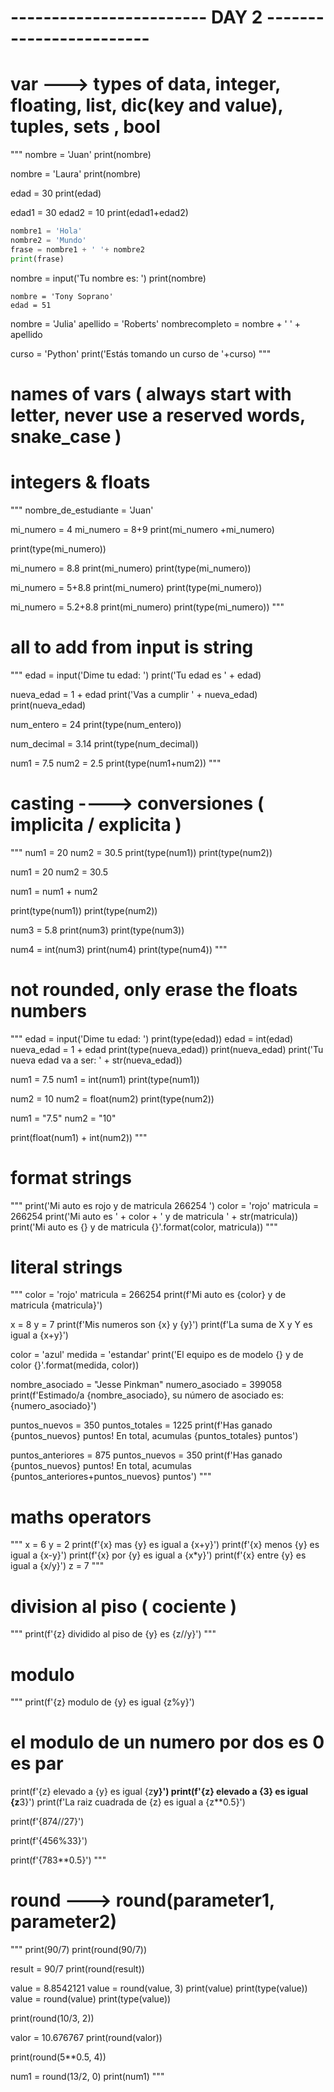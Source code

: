 # ------------------------ DAY 2 ------------------------

# var --->  types of data, integer, floating, list, dic(key and value), tuples, sets , bool

"""
nombre = 'Juan'
print(nombre)

nombre = 'Laura'
print(nombre)

edad = 30
print(edad)

edad1 = 30
edad2 = 10
print(edad1+edad2)
```python
nombre1 = 'Hola'
nombre2 = 'Mundo'
frase = nombre1 + ' '+ nombre2
print(frase)
```
nombre = input('Tu nombre es: ')
print(nombre)
```
nombre = 'Tony Soprano'
edad = 51
```
nombre = 'Julia'
apellido = 'Roberts'
nombrecompleto = nombre + ' ' + apellido

curso = 'Python'
print('Estás tomando un curso de '+curso)
"""

# names of vars ( always start with letter, never use a reserved words, snake_case )

# integers & floats

"""
nombre_de_estudiante = 'Juan'

mi_numero = 4
mi_numero = 8+9
print(mi_numero +mi_numero)

print(type(mi_numero))

mi_numero = 8.8
print(mi_numero)
print(type(mi_numero))

mi_numero = 5+8.8
print(mi_numero)
print(type(mi_numero))

mi_numero = 5.2+8.8
print(mi_numero)
print(type(mi_numero))
"""

# all to add from input is string

""" 
edad = input('Dime tu edad: ') 
print('Tu edad es ' + edad)

nueva_edad = 1 + edad
print('Vas a cumplir ' + nueva_edad)
print(nueva_edad)

num_entero = 24
print(type(num_entero))

num_decimal = 3.14
print(type(num_decimal))

num1 = 7.5
num2 = 2.5
print(type(num1+num2))
"""

# casting ----> conversiones ( implicita / explicita )

"""
num1 = 20
num2 = 30.5
print(type(num1))
print(type(num2))

num1 = 20
num2 = 30.5

num1 = num1 + num2

print(type(num1))
print(type(num2))

num3 = 5.8
print(num3)
print(type(num3))

num4 = int(num3)
print(num4)
print(type(num4))
"""

# not rounded, only erase the floats numbers

"""
edad = input('Dime tu edad: ')
print(type(edad))
edad = int(edad)
nueva_edad = 1 + edad
print(type(nueva_edad))
print(nueva_edad)
print('Tu nueva edad va a ser: ' + str(nueva_edad))

num1 = 7.5
num1 = int(num1)
print(type(num1))

num2 = 10
num2 = float(num2)
print(type(num2))

num1 = "7.5"
num2 = "10"

print(float(num1) + int(num2))
"""

# format strings

"""
print('Mi auto es rojo y de matricula 266254 ')
color = 'rojo'
matricula = 266254
print('Mi auto es ' + color + ' y de matricula ' + str(matricula))
print('Mi auto es {} y de matricula {}'.format(color, matricula))
"""

# literal strings

"""
color = 'rojo'
matricula = 266254
print(f'Mi auto es {color} y de matricula {matricula}')

x = 8
y = 7
print(f'Mis numeros son {x} y {y}')
print(f'La suma de X y Y es igual a {x+y}')

color = 'azul'
medida = 'estandar'
print('El equipo es de modelo {} y de color {}'.format(medida, color))

nombre_asociado = "Jesse Pinkman"
numero_asociado = 399058
print(f'Estimado/a {nombre_asociado}, su número de asociado es: {numero_asociado}')

puntos_nuevos = 350
puntos_totales = 1225
print(f'Has ganado {puntos_nuevos} puntos! En total, acumulas {puntos_totales} puntos')

puntos_anteriores = 875
puntos_nuevos = 350
print(f'Has ganado {puntos_nuevos} puntos! En total, acumulas {puntos_anteriores+puntos_nuevos} puntos')
"""

# maths operators

"""
x = 6
y = 2
print(f'{x} mas {y} es igual a {x+y}')
print(f'{x} menos {y} es igual a {x-y}')
print(f'{x} por {y} es igual a {x*y}')
print(f'{x} entre {y} es igual a {x/y}')
z = 7
"""

# division al piso ( cociente )

"""
print(f'{z} dividido al piso de {y} es {z//y}')
"""

# modulo

"""
print(f'{z} modulo de {y} es igual {z%y}')
# el modulo de un numero por dos es 0 es par
print(f'{z} elevado a {y} es igual {z**y}')
print(f'{z} elevado a {3} es igual {z**3}')
print(f'La raiz cuadrada de {z} es igual a {z**0.5}')

print(f'{874//27}')

print(f'{456%33}')

print(f'{783**0.5}')
"""

# round ---> round(parameter1, parameter2)

"""
print(90/7)
print(round(90/7))

result = 90/7
print(round(result))

value = 8.8542121
value = round(value, 3)
print(value)
print(type(value))
value = round(value)
print(type(value))

print(round(10/3, 2))

valor = 10.676767
print(round(valor))

print(round(5**0.5, 4))

num1 = round(13/2, 0)
print(num1)
"""